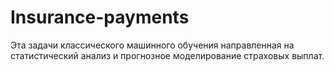 # Insurance-payments
Эта задачи классического машинного обучения направленная на статистический анализ и прогнозное моделирование страховых выплат.

